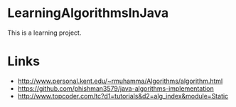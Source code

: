 LearningAlgorithmsInJava
========================

This is a learning project.

Links
=====
* http://www.personal.kent.edu/~rmuhamma/Algorithms/algorithm.html
* https://github.com/phishman3579/java-algorithms-implementation
* http://www.topcoder.com/tc?d1=tutorials&d2=alg_index&module=Static

